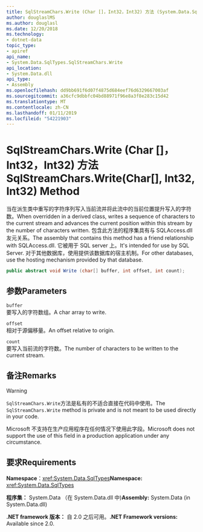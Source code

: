 ```yaml
---
title: SqlStreamChars.Write (Char []，Int32，Int32) 方法 (System.Data.SqlTypes)
author: douglaslMS
ms.author: douglasl
ms.date: 12/20/2018
ms.technology:
- dotnet-data
topic_type:
- apiref
api_name:
- System.Data.SqlTypes.SqlStreamChars.Write
api_location:
- System.Data.dll
api_type:
- Assembly
ms.openlocfilehash: dd9bb691f6d07f4875d684eef76d6329667003af
ms.sourcegitcommit: a36cfc9dbbfc04bd88971f96e8a3f8e283c15d42
ms.translationtype: MT
ms.contentlocale: zh-CN
ms.lasthandoff: 01/11/2019
ms.locfileid: "54221903"
---
```

# <a name="sqlstreamcharswritechar-int32-int32-method"></a><span data-ttu-id="cb1e5-102">SqlStreamChars.Write (Char []，Int32，Int32) 方法</span><span class="sxs-lookup"><span data-stu-id="cb1e5-102">SqlStreamChars.Write(Char[], Int32, Int32) Method</span></span>

<span data-ttu-id="cb1e5-103">当在派生类中重写的字符序列写入当前流并将此流中的当前位置提升写入的字符数。</span><span class="sxs-lookup"><span data-stu-id="cb1e5-103">When overridden in a derived class, writes a sequence of characters to the current stream and advances the current position within this stream by the number of characters written.</span></span> <span data-ttu-id="cb1e5-104">包含此方法的程序集具有与 SQLAccess.dll 友元关系。</span><span class="sxs-lookup"><span data-stu-id="cb1e5-104">The assembly that contains this method has a friend relationship with SQLAccess.dll.</span></span> <span data-ttu-id="cb1e5-105">它被用于 SQL server 上。</span><span class="sxs-lookup"><span data-stu-id="cb1e5-105">It's intended for use by SQL Server.</span></span> <span data-ttu-id="cb1e5-106">对于其他数据库，使用提供该数据库的宿主机制。</span><span class="sxs-lookup"><span data-stu-id="cb1e5-106">For other databases, use the hosting mechanism provided by that database.</span></span>

```csharp
public abstract void Write (char[] buffer, int offset, int count);
```

## <a name="parameters"></a><span data-ttu-id="cb1e5-107">参数</span><span class="sxs-lookup"><span data-stu-id="cb1e5-107">Parameters</span></span>

`buffer`  
<span data-ttu-id="cb1e5-108">要写入的字符数组。</span><span class="sxs-lookup"><span data-stu-id="cb1e5-108">A char array to write.</span></span>

`offset`  
<span data-ttu-id="cb1e5-109">相对于源偏移量。</span><span class="sxs-lookup"><span data-stu-id="cb1e5-109">An offset relative to origin.</span></span>

`count`  
<span data-ttu-id="cb1e5-110">要写入当前流的字符数。</span><span class="sxs-lookup"><span data-stu-id="cb1e5-110">The number of characters to be written to the current stream.</span></span>

## <a name="remarks"></a><span data-ttu-id="cb1e5-111">备注</span><span class="sxs-lookup"><span data-stu-id="cb1e5-111">Remarks</span></span>

> [!WARNING]
> <span data-ttu-id="cb1e5-112">`SqlStreamChars.Write`方法是私有的不适合直接在代码中使用。</span><span class="sxs-lookup"><span data-stu-id="cb1e5-112">The `SqlStreamChars.Write` method is private and is not meant to be used directly in your code.</span></span>
>
> <span data-ttu-id="cb1e5-113">Microsoft 不支持在生产应用程序在任何情况下使用此字段。</span><span class="sxs-lookup"><span data-stu-id="cb1e5-113">Microsoft does not support the use of this field in a production application under any circumstance.</span></span>

## <a name="requirements"></a><span data-ttu-id="cb1e5-114">要求</span><span class="sxs-lookup"><span data-stu-id="cb1e5-114">Requirements</span></span>

<span data-ttu-id="cb1e5-115">**Namespace**：<xref:System.Data.SqlTypes></span><span class="sxs-lookup"><span data-stu-id="cb1e5-115">**Namespace:** <xref:System.Data.SqlTypes></span></span>

<span data-ttu-id="cb1e5-116">**程序集：** System.Data （在 System.Data.dll 中)</span><span class="sxs-lookup"><span data-stu-id="cb1e5-116">**Assembly:** System.Data (in System.Data.dll)</span></span>

<span data-ttu-id="cb1e5-117">**.NET framework 版本：** 自 2.0 之后可用。</span><span class="sxs-lookup"><span data-stu-id="cb1e5-117">**.NET Framework versions:** Available since 2.0.</span></span>
